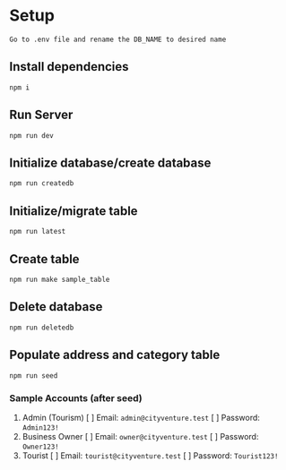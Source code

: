 
# Setup

    Go to .env file and rename the DB_NAME to desired name

## Install dependencies

    npm i

## Run Server

    npm run dev

## Initialize database/create database

    npm run createdb

## Initialize/migrate table

    npm run latest

## Create table

    npm run make sample_table

## Delete database

    npm run deletedb

## Populate address and category table

    npm run seed

### Sample Accounts (after seed)

1. Admin (Tourism)
    [ ] Email: `admin@cityventure.test`
    [ ] Password: `Admin123!`
2. Business Owner
    [ ] Email: `owner@cityventure.test`
    [ ] Password: `Owner123!`
3. Tourist
    [ ] Email: `tourist@cityventure.test`
    [ ] Password: `Tourist123!`
